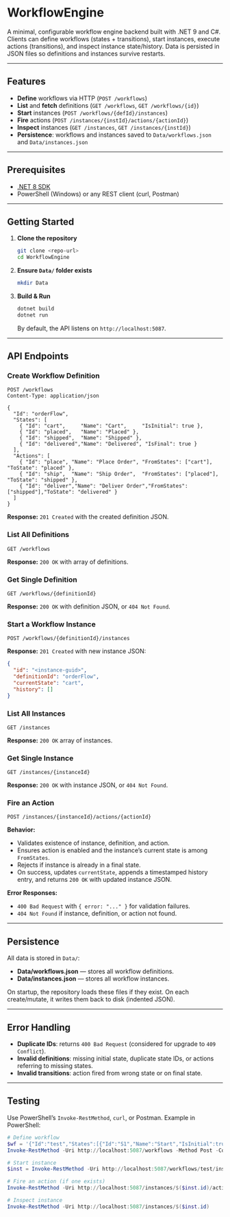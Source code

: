 # WorkflowEngine

A minimal, configurable workflow engine backend built with .NET 9 and C#.
Clients can define workflows (states + transitions), start instances, execute actions (transitions), and inspect instance state/history.
Data is persisted in JSON files so definitions and instances survive restarts.

---

## Features

* **Define** workflows via HTTP (`POST /workflows`)
* **List** and **fetch** definitions (`GET /workflows`, `GET /workflows/{id}`)
* **Start** instances (`POST /workflows/{defId}/instances`)
* **Fire** actions (`POST /instances/{instId}/actions/{actionId}`)
* **Inspect** instances (`GET /instances`, `GET /instances/{instId}`)
* **Persistence**: workflows and instances saved to `Data/workflows.json` and `Data/instances.json`

---

## Prerequisites

* [.NET 8 SDK](https://dotnet.microsoft.com/download)
* PowerShell (Windows) or any REST client (curl, Postman)

---

## Getting Started

1. **Clone the repository**

   ```bash
   git clone <repo-url>
   cd WorkflowEngine
   ```

2. **Ensure `Data/` folder exists**

   ```bash
   mkdir Data
   ```

3. **Build & Run**

   ```bash
   dotnet build
   dotnet run
   ```

   By default, the API listens on `http://localhost:5087`.

---

## API Endpoints

### Create Workflow Definition

```http
POST /workflows
Content-Type: application/json

{
  "Id": "orderFlow",
  "States": [
    { "Id": "cart",     "Name": "Cart",     "IsInitial": true },
    { "Id": "placed",   "Name": "Placed" },
    { "Id": "shipped",  "Name": "Shipped" },
    { "Id": "delivered","Name": "Delivered", "IsFinal": true }
  ],
  "Actions": [
    { "Id": "place", "Name": "Place Order", "FromStates": ["cart"],   "ToState": "placed" },
    { "Id": "ship",  "Name": "Ship Order",  "FromStates": ["placed"], "ToState": "shipped" },
    { "Id": "deliver","Name": "Deliver Order","FromStates": ["shipped"],"ToState": "delivered" }
  ]
}
```

**Response:** `201 Created` with the created definition JSON.

### List All Definitions

```http
GET /workflows
```

**Response:** `200 OK` with array of definitions.

### Get Single Definition

```http
GET /workflows/{definitionId}
```

**Response:** `200 OK` with definition JSON, or `404 Not Found`.

### Start a Workflow Instance

```http
POST /workflows/{definitionId}/instances
```

**Response:** `201 Created` with new instance JSON:

```json
{
  "id": "<instance-guid>",
  "definitionId": "orderFlow",
  "currentState": "cart",
  "history": []
}
```

### List All Instances

```http
GET /instances
```

**Response:** `200 OK` array of instances.

### Get Single Instance

```http
GET /instances/{instanceId}
```

**Response:** `200 OK` with instance JSON, or `404 Not Found`.

### Fire an Action

```http
POST /instances/{instanceId}/actions/{actionId}
```

**Behavior:**

* Validates existence of instance, definition, and action.
* Ensures action is enabled and the instance’s current state is among `FromStates`.
* Rejects if instance is already in a final state.
* On success, updates `currentState`, appends a timestamped history entry, and returns `200 OK` with updated instance JSON.

**Error Responses:**

* `400 Bad Request` with `{ error: "..." }` for validation failures.
* `404 Not Found` if instance, definition, or action not found.

---

## Persistence

All data is stored in `Data/`:

* **Data/workflows.json** — stores all workflow definitions.
* **Data/instances.json** — stores all workflow instances.

On startup, the repository loads these files if they exist. On each create/mutate, it writes them back to disk (indented JSON).

---

## Error Handling

* **Duplicate IDs**: returns `400 Bad Request` (considered for upgrade to `409 Conflict`).
* **Invalid definitions**: missing initial state, duplicate state IDs, or actions referring to missing states.
* **Invalid transitions**: action fired from wrong state or on final state.

---

## Testing

Use PowerShell’s `Invoke-RestMethod`, `curl`, or Postman. Example in PowerShell:

```powershell
# Define workflow
$wf = '{"Id":"test","States":[{"Id":"S1","Name":"Start","IsInitial":true}],"Actions":[]}'
Invoke-RestMethod -Uri http://localhost:5087/workflows -Method Post -ContentType 'application/json' -Body $wf

# Start instance
$inst = Invoke-RestMethod -Uri http://localhost:5087/workflows/test/instances -Method Post

# Fire an action (if one exists)
Invoke-RestMethod -Uri http://localhost:5087/instances/$($inst.id)/actions/go -Method Post

# Inspect instance
Invoke-RestMethod -Uri http://localhost:5087/instances/$($inst.id)
```
